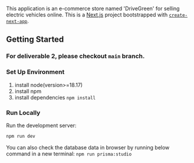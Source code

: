 This application is an e-commerce store named 'DriveGreen' for selling electric vehicles online.
This is a [Next.js](https://nextjs.org/) project bootstrapped with [`create-next-app`](https://github.com/vercel/next.js/tree/canary/packages/create-next-app).

## Getting Started

### For deliverable 2, please checkout `main` branch.

### Set Up Environment

1. install node(version>=18.17)
2. install npm
3. install dependencies
    `npm install`

### Run Locally

Run the development server:

```bash
npm run dev
```

You can also check the database data in browser by running below command in a new terminal:
`npm run prisma:studio`
